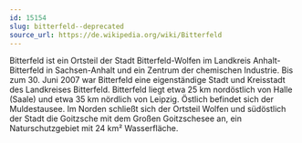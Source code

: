 ```yaml
---
id: 15154
slug: bitterfeld--deprecated
source_url: https://de.wikipedia.org/wiki/Bitterfeld
---
```


Bitterfeld ist ein Ortsteil der Stadt Bitterfeld-Wolfen im Landkreis Anhalt-Bitterfeld in Sachsen-Anhalt und ein Zentrum der chemischen Industrie. Bis zum 30. Juni 2007 war Bitterfeld eine eigenständige Stadt und Kreisstadt des Landkreises Bitterfeld. Bitterfeld liegt etwa 25 km nordöstlich von Halle (Saale) und etwa 35 km nördlich von Leipzig. Östlich befindet sich der Muldestausee. Im Norden schließt sich der Ortsteil Wolfen und südöstlich der Stadt die Goitzsche mit dem Großen Goitzschesee an, ein Naturschutzgebiet mit 24 km² Wasserfläche.

